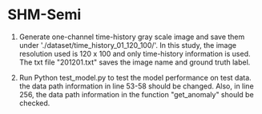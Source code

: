 # SHM-Semi

1. Generate one-channel time-history gray scale image and save them under './dataset/time_history_01_120_100/'. In this study, the image resolution used is   120 x 100 and only time-history information is used. The txt file "201201.txt" saves the image name and ground truth label. 

2. Run Python test_model.py to test the model performance on test data. 
   the data path information in line 53-58 should be changed. Also, in line 256, the data path information in the function "get_anomaly" should be checked.
   
   
